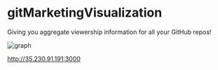# gitMarketingVisualization


Giving you aggregate viewership information for all your GitHub repos!


![graph](https://i.imgur.com/f4bsyds.png)


http://35.230.91.191:3000